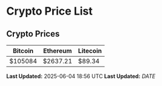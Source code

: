 # Crypto Price List

## Crypto Prices
| Bitcoin | Ethereum | Litecoin |
| ------- | -------- | -------- |
| $105084 | $2637.21 | $89.34 |
**Last Updated:** 2025-06-04 18:56 UTC
**Last Updated:** $DATE$
